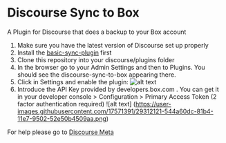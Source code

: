 # Discourse Sync to Box
A Plugin for Discourse that does a backup to your Box account

1. Make sure you have the latest version of Discourse set up properly
2. Install the [basic-sync-plugin](https://github.com/berlindiamonds/discourse-sync-base) first
3. Clone this repository into your discourse/plugins folder
4. In the browser go to your Admin Settings and then to Plugins. You should see the discourse-sync-to-box appearing there.
5. Click in Settings and enable the plugin:
![alt text](https://user-images.githubusercontent.com/17571391/29312275-d84815fa-81b4-11e7-9dd3-1fec144740ba.png)
6. Introduce the API Key provided by developers.box.com . You can get it in your developer console > Configuration > Primary Access Token (2 factor authentication required)
![alt text] (https://user-images.githubusercontent.com/17571391/29312121-544a60dc-81b4-11e7-9502-52e50b4509aa.png)

For help please go to [Discourse Meta](https://meta.discourse.org/)
